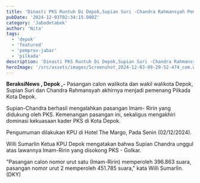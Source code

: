 ```yaml
---
title: 'Dinasti PKS Runtuh Di Depok,Supian Suri -Chandra Rahmansyah Pemenang Pilkada'
pubDate: '2024-12-03T02:34:15.000Z'
category: 'Jabodetabek'
author: 'Nita'
tags:
  - 'depok'
  - 'featured'
  - 'pemprov-jabar'
  - 'pilkada'
description: 'Dinasti PKS Runtuh Di Depok,Supian Suri -Chandra Rahmansyah Pemenang Pilkada'
heroImage: '/src/assets/images/Screenshot_2024-12-03-09-29-52-474_com.whatsapp.jpg'
---
```


**BeraksiNews , Depok ,-** Pasangan calon walikota dan wakil walikota Depok, Supian Suri dan Chandra Rahmansyah akhirnya menjadi pemenang Pilkada Kota Depok.

Supian-Chandra berhasil mengalahkan pasangan Imam- Ririn yang didukung oleh PKS. Kemenangan pasangan ini, sekaligus mengakhiri dominasi kekuasaan kader PKS di Kota Depok.

Pengumuman dilakukan KPU di Hotel The Margo, Pada Senin (02/12/2024).

Willi Sumarlin Ketua KPU Depok mengatakan bahwa Supian Chandra unggul atas lawannya Imam-Ririn yang disokong PKS - Golkar.

"Pasangan calon nomor urut satu (Imam-Ririn) memperoleh 396.863 suara, pasangan nomor urut 2 memperoleh 451.785 suara," kata Willi Sumarlin. (DKY)

